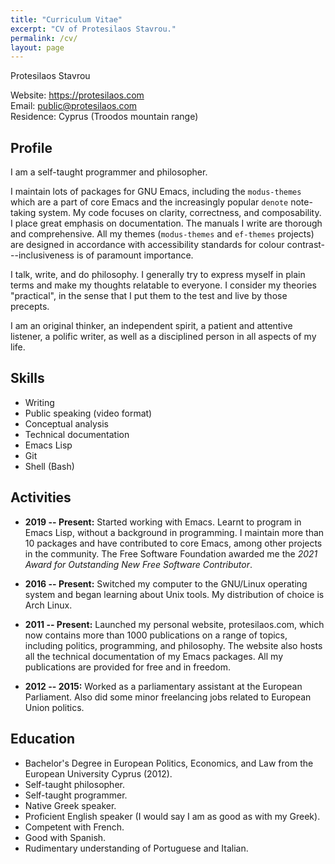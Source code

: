 ```yaml
---
title: "Curriculum Vitae"
excerpt: "CV of Protesilaos Stavrou."
permalink: /cv/
layout: page
---
```


Protesilaos Stavrou

Website: https://protesilaos.com  
Email: <public@protesilaos.com>  
Residence: Cyprus (Troodos mountain range)

## Profile

I am a self-taught programmer and philosopher.

I maintain lots of packages for GNU Emacs, including the `modus-themes`
which are a part of core Emacs and the increasingly popular `denote`
note-taking system.  My code focuses on clarity, correctness, and
composability.  I place great emphasis on documentation.  The manuals
I write are thorough and comprehensive.  All my themes (`modus-themes`
and `ef-themes` projects) are designed in accordance with accessibility
standards for colour contrast---inclusiveness is of paramount
importance.

I talk, write, and do philosophy.  I generally try to express myself
in plain terms and make my thoughts relatable to everyone.  I consider
my theories "practical", in the sense that I put them to the test and
live by those precepts.

I am an original thinker, an independent spirit, a patient and
attentive listener, a polific writer, as well as a disciplined person
in all aspects of my life.

## Skills

-   Writing
-   Public speaking (video format)
-   Conceptual analysis
-   Technical documentation
-   Emacs Lisp
-   Git
-   Shell (Bash)

## Activities

-   **2019 -- Present:** Started working with Emacs.  Learnt to program in
    Emacs Lisp, without a background in programming.  I maintain more
    than 10 packages and have contributed to core Emacs, among other
    projects in the community.  The Free Software Foundation awarded me
    the *2021 Award for Outstanding New Free Software Contributor*.

-   **2016 -- Present:** Switched my computer to the GNU/Linux operating
    system and began learning about Unix tools.  My distribution of
    choice is Arch Linux.

-   **2011 -- Present:** Launched my personal website, protesilaos.com,
    which now contains more than 1000 publications on a range of topics,
    including politics, programming, and philosophy.  The website also
    hosts all the technical documentation of my Emacs packages.  All my
    publications are provided for free and in freedom.

-   **2012 -- 2015:** Worked as a parliamentary assistant at the European
    Parliament.  Also did some minor freelancing jobs related to
    European Union politics.

## Education

-   Bachelor's Degree in European Politics, Economics, and Law from the
    European University Cyprus (2012).
-   Self-taught philosopher.
-   Self-taught programmer.
-   Native Greek speaker.
-   Proficient English speaker (I would say I am as good as with my Greek).
-   Competent with French.
-   Good with Spanish.
-   Rudimentary understanding of Portuguese and Italian.
